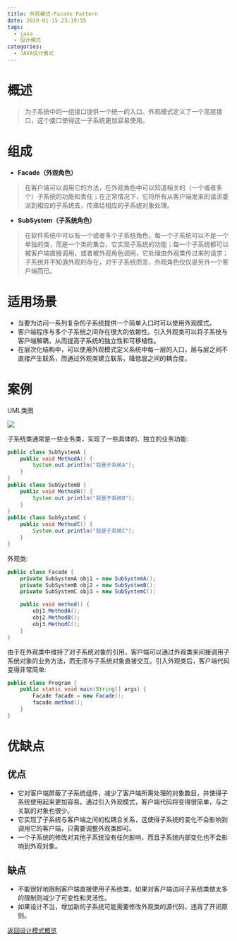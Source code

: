 ```yaml
---
title: 外观模式-Facade Pattern
date: 2019-01-15 23:19:55
tags:
  - java
  - 设计模式
categories: 
  - JAVA设计模式
---
```


# 概述
> 为子系统中的一组接口提供一个统一的入口。外观模式定义了一个高层接口，这个接口使得这一子系统更加容易使用。 <!-- more -->

# 组成

- **Facade（外观角色）**
> 在客户端可以调用它的方法，在外观角色中可以知道相关的（一个或者多个）子系统的功能和责任；在正常情况下，它将所有从客户端发来的请求委派到相应的子系统去，传递给相应的子系统对象处理。
- **SubSystem（子系统角色）**
> 在软件系统中可以有一个或者多个子系统角色，每一个子系统可以不是一个单独的类，而是一个类的集合，它实现子系统的功能；每一个子系统都可以被客户端直接调用，或者被外观角色调用，它处理由外观类传过来的请求；子系统并不知道外观的存在，对于子系统而言，外观角色仅仅是另外一个客户端而已。

# 适用场景

- 当要为访问一系列复杂的子系统提供一个简单入口时可以使用外观模式。
- 客户端程序与多个子系统之间存在很大的依赖性。引入外观类可以将子系统与客户端解耦，从而提高子系统的独立性和可移植性。
- 在层次化结构中，可以使用外观模式定义系统中每一层的入口，层与层之间不直接产生联系，而通过外观类建立联系，降低层之间的耦合度。

# 案例

UML类图

![](https://i.imgur.com/pitBuDK.png)

子系统类通常是一些业务类，实现了一些具体的、独立的业务功能:

```java
public class SubSystemA {
    public void MethodA() {
        System.out.println("我是子系统A");
    }
}
public class SubSystemB {
    public void MethodB() {
        System.out.println("我是子系统B");
    }
}
public class SubSystemC {
    public void MethodC() {
        System.out.println("我是子系统C");
    }
}
```

外观类:

```java
public class Facade {
    private SubSystemA obj1 = new SubSystemA();
    private SubSystemB obj2 = new SubSystemB();
    private SubSystemC obj3 = new SubSystemC();

    public void method() {
        obj1.MethodA();
        obj2.MethodB();
        obj3.MethodC();
    }
}
```

由于在外观类中维持了对子系统对象的引用，客户端可以通过外观类来间接调用子系统对象的业务方法，而无须与子系统对象直接交互。引入外观类后，客户端代码变得非常简单:

```java
public class Program {
    public static void main(String[] args) {
        Facade facade = new Facade();
        facade.method();
    }
}
```

# 优缺点

## 优点

- 它对客户端屏蔽了子系统组件，减少了客户端所需处理的对象数目，并使得子系统使用起来更加容易。通过引入外观模式，客户端代码将变得很简单，与之关联的对象也很少。
- 它实现了子系统与客户端之间的松耦合关系，这使得子系统的变化不会影响到调用它的客户端，只需要调整外观类即可。
- 一个子系统的修改对其他子系统没有任何影响，而且子系统内部变化也不会影响到外观对象。

## 缺点

- 不能很好地限制客户端直接使用子系统类，如果对客户端访问子系统类做太多的限制则减少了可变性和灵活性。
- 如果设计不当，增加新的子系统可能需要修改外观类的源代码，违背了开闭原则。

[返回设计模式概览](#JAVA设计模式/设计模式概览)